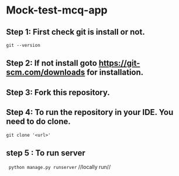 # Mock-test-mcq-app

## Step 1: First check git is install or not.
` git --version `
## Step 2: If not install goto https://git-scm.com/downloads for installation.
## Step 3: Fork this repository.
## Step 4: To run the repository in your IDE. You need to do clone.
` git clone '<url>' `
## step 5 : To run server 
` python manage.py runserver` //locally run//
